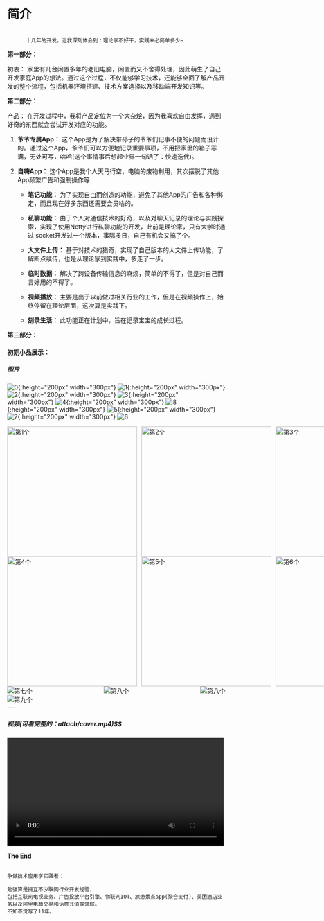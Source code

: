 #   简介

```

      十几年的开发，让我深刻体会到：理论家不好干，实践未必简单多少~

```

**第一部分：**

初衷：
家里有几台闲置多年的老旧电脑，闲置而又不舍得处理，因此萌生了自己开发家庭App的想法。通过这个过程，不仅能够学习技术，还能够全面了解产品开发的整个流程，包括机器环境搭建、技术方案选择以及移动端开发知识等。

**第二部分：**

产品：
在开发过程中，我将产品定位为一个大杂烩，因为我喜欢自由发挥，遇到好奇的东西就会尝试开发对应的功能。

1. **爷爷专属App：** 这个App是为了解决带孙子的爷爷们记事不便的问题而设计的。通过这个App，爷爷们可以方便地记录重要事项，不用把家里的箱子写满，无处可写，哈哈(这个事情事后想起业界一句话了：快速迭代)。

2. **自嗨App：** 这个App是我个人天马行空，电脑的废物利用，其次摆脱了其他App频繁广告和强制操作等

   - **笔记功能：** 为了实现自由而创造的功能，避免了其他App的广告和各种绑定，而且现在好多东西还需要会员啥的。
   
   - **私聊功能：** 由于个人对通信技术的好奇，以及对聊天记录的理论与实践探索，实现了使用Netty进行私聊功能的开发，此前是理论家，只有大学时通过 socket开发过一个版本，事隔多日，自己有机会又搞了个。
   
   - **大文件上传：** 基于对技术的猎奇，实现了自己版本的大文件上传功能，了解断点续传，也是从理论家到实践中，多走了一步。
   
   - **临时数据：** 解决了跨设备传输信息的麻烦，简单的不得了，但是对自己而言好用的不得了。
   
   - **视频播放：** 主要是出于以前做过相关行业的工作，但是在视频操作上，始终停留在理论层面，这次算是实践下。
   
   - **刻录生活：** 此功能正在计划中，旨在记录宝宝的成长过程。

**第三部分：**

#### 初期小品展示：

##### 图片

![0](attach/0.jpg){:height="200px" width="300px"} ![1](attach/1.jpg){:height="200px" width="300px"}
![2](attach/2.jpg){:height="200px" width="300px"} ![3](attach/3.jpg){:height="200px" width="300px"}
![4](attach/4.jpg){:height="200px" width="300px"} ![8](attach/8.jpg){:height="200px" width="300px"}
![5](attach/5.jpg){:height="200px" width="300px"} ![7](attach/7.jpg){:height="200px" width="300px"}
![6](attach/6.png)

<div style="display: flex; justify-content: space-between;">
    <img src="https://github.com/superluo/try2fly/blob/main/attach/0.jpg" alt="第1个" style="width: 300px; margin-right: 10px;">
    <img src="https://github.com/superluo/try2fly/blob/main/attach/1.jpg" alt="第2个" style="width: 300px; margin-right: 10px;">
    <img src="https://github.com/superluo/try2fly/blob/main/attach/2.jpg" alt="第3个" style="width: 300px;">
</div>
<div style="display: flex; justify-content: space-between;">
    <img src="https://github.com/superluo/try2fly/blob/main/attach/3.jpg" alt="第4个" style="width: 300px; margin-right: 10px;">
    <img src="https://github.com/superluo/try2fly/blob/main/attach/4.jpg" alt="第5个" style="width: 300px; margin-right: 10px;">
    <img src="https://github.com/superluo/try2fly/blob/main/attach/8.jpg" alt="第6个" style="width: 300px;">
</div>

<div style="display: flex; justify-content: space-between;">
    <img src="https://github.com/superluo/try2fly/blob/main/attach/5.jpg" alt="第七个" margin-right: 10px;">
    <img src="https://github.com/superluo/try2fly/blob/main/attach/7.png" alt="第八个" margin-right: 10px;">
    <img src="https://github.com/superluo/try2fly/blob/main/attach/6.png" alt="第八个" margin-right: 10px;">
</div>
<div style="display: flex; justify-content: space-between;">
    <img src="https://github.com/superluo/try2fly/blob/main/attach/6.png" alt="第九个" margin-right: 10px;">
</div>
---

##### 视频(可看完整的：attach/cover.mp4)$$

<video controls width="500">
  <source src="attach/cover.mp4" type="video/mp4">
  可去附件中查看相对完整的功能：attach/cover.mp4
</video>

**The End**

```

争做技术应用学实践者：

勉强算是拥互不少联网行业开发经验，
包括互联网电视业务、广告投放平台引擎、物联网IOT、旅游景点app(聚合支付)、美团酒店业务以及阿里电商交易和话费充值等领域。
不知不觉写了11年。

```
